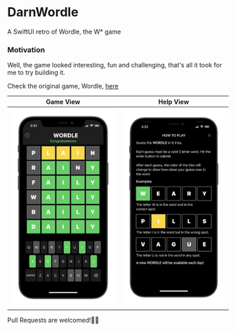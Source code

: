 # DarnWordle
A SwiftUI retro of Wordle, the W* game

### Motivation

Well, the game looked interesting, fun and challenging, that's all it took for me to try building it.

Check the original game, Wordle, [here](https://www.powerlanguage.co.uk/wordle)

Game View                  |  Help View
:-------------------------:|:-------------------------:
![](game.png)  |  ![](help.png)


Pull Requests are welcomed!🧘🏽
